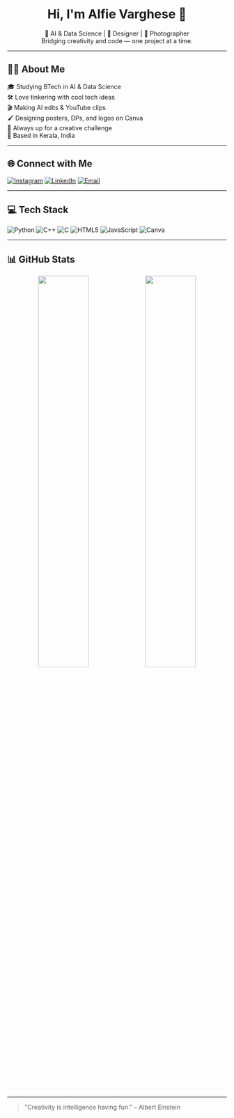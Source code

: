 <h1 align="center">Hi, I'm Alfie Varghese 👋</h1>

<p align="center">
  🚀 AI & Data Science | 🎨 Designer | 📸 Photographer <br>
  Bridging creativity and code — one project at a time.
</p>

---

## 🙋‍♂️ About Me

🎓 Studying BTech in AI & Data Science <br>
🛠️ Love tinkering with cool tech ideas <br>
🎬 Making AI edits & YouTube clips <br>
🖌️ Designing posters, DPs, and logos on Canva <br>
🧩 Always up for a creative challenge <br>
📍 Based in Kerala, India <br>

---

## 🌐 Connect with Me

[![Instagram](https://img.shields.io/badge/Instagram-%23E4405F.svg?style=for-the-badge&logo=instagram&logoColor=white)](https://instagram.com/alfie.00.7)
[![LinkedIn](https://img.shields.io/badge/LinkedIn-%230077B5.svg?style=for-the-badge&logo=linkedin&logoColor=white)](https://linkedin.com/in/alfie-varghese)
[![Email](https://img.shields.io/badge/Email-D14836?style=for-the-badge&logo=gmail&logoColor=white)](mailto:alfievarghese22@gmail.com)

---

## 💻 Tech Stack

![Python](https://img.shields.io/badge/python-3670A0?style=for-the-badge&logo=python&logoColor=ffdd54)
![C++](https://img.shields.io/badge/c++-%2300599C.svg?style=for-the-badge&logo=c%2B%2B&logoColor=white)
![C](https://img.shields.io/badge/c-%2300599C.svg?style=for-the-badge&logo=c&logoColor=white)
![HTML5](https://img.shields.io/badge/html5-%23E34F26.svg?style=for-the-badge&logo=html5&logoColor=white)
![JavaScript](https://img.shields.io/badge/javascript-%23323330.svg?style=for-the-badge&logo=javascript&logoColor=%23F7DF1E)
![Canva](https://img.shields.io/badge/Canva-%2300C4CC.svg?style=for-the-badge&logo=Canva&logoColor=white)

---

## 📊 GitHub Stats

<p align="center">
  <img src="https://github-readme-stats.vercel.app/api?username=Alfievarghese&show_icons=true&theme=tokyonight" width="48%" />
  <img src="https://github-readme-stats.vercel.app/api/top-langs/?username=Alfievarghese&layout=compact&theme=tokyonight" width="48%" />
</p>

---

> "Creativity is intelligence having fun." – Albert Einstein
